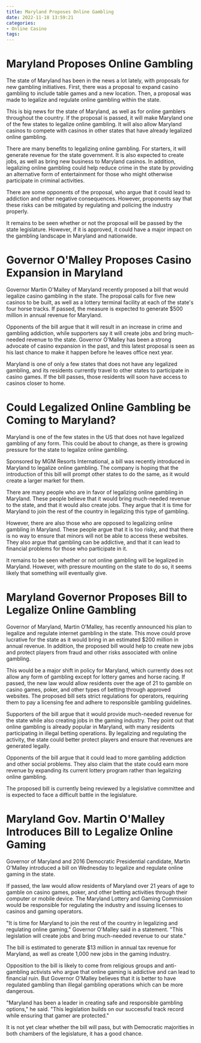 ```yaml
---
title: Maryland Proposes Online Gambling
date: 2022-11-18 13:59:21
categories:
- Online Casino
tags:
---
```



#  Maryland Proposes Online Gambling

The state of Maryland has been in the news a lot lately, with proposals for new gambling initiatives. First, there was a proposal to expand casino gambling to include table games and a new location. Then, a proposal was made to legalize and regulate online gambling within the state.

This is big news for the state of Maryland, as well as for online gamblers throughout the country. If the proposal is passed, it will make Maryland one of the few states to legalize online gambling. It will also allow Maryland casinos to compete with casinos in other states that have already legalized online gambling.

There are many benefits to legalizing online gambling. For starters, it will generate revenue for the state government. It is also expected to create jobs, as well as bring new business to Maryland casinos. In addition, legalizing online gambling could help reduce crime in the state by providing an alternative form of entertainment for those who might otherwise participate in criminal activities.

There are some opponents of the proposal, who argue that it could lead to addiction and other negative consequences. However, proponents say that these risks can be mitigated by regulating and policing the industry properly.

It remains to be seen whether or not the proposal will be passed by the state legislature. However, if it is approved, it could have a major impact on the gambling landscape in Maryland and nationwide.

#  Governor O'Malley Proposes Casino Expansion in Maryland 

Governor Martin O'Malley of Maryland recently proposed a bill that would legalize casino gambling in the state. The proposal calls for five new casinos to be built, as well as a lottery terminal facility at each of the state's four horse tracks. If passed, the measure is expected to generate $500 million in annual revenue for Maryland. 

Opponents of the bill argue that it will result in an increase in crime and gambling addiction, while supporters say it will create jobs and bring much-needed revenue to the state. Governor O'Malley has been a strong advocate of casino expansion in the past, and this latest proposal is seen as his last chance to make it happen before he leaves office next year. 

Maryland is one of only a few states that does not have any legalized gambling, and its residents currently travel to other states to participate in casino games. If the bill passes, those residents will soon have access to casinos closer to home.

#  Could Legalized Online Gambling be Coming to Maryland?

Maryland is one of the few states in the US that does not have legalized gambling of any form. This could be about to change, as there is growing pressure for the state to legalize online gambling.

Sponsored by MGM Resorts International, a bill was recently introduced in Maryland to legalize online gambling. The company is hoping that the introduction of this bill will prompt other states to do the same, as it would create a larger market for them.

There are many people who are in favor of legalizing online gambling in Maryland. These people believe that it would bring much-needed revenue to the state, and that it would also create jobs. They argue that it is time for Maryland to join the rest of the country in legalizing this type of gambling.

However, there are also those who are opposed to legalizing online gambling in Maryland. These people argue that it is too risky, and that there is no way to ensure that minors will not be able to access these websites. They also argue that gambling can be addictive, and that it can lead to financial problems for those who participate in it.

It remains to be seen whether or not online gambling will be legalized in Maryland. However, with pressure mounting on the state to do so, it seems likely that something will eventually give.

#  Maryland Governor Proposes Bill to Legalize Online Gambling

Governor of Maryland, Martin O’Malley, has recently announced his plan to legalize and regulate internet gambling in the state. This move could prove lucrative for the state as it would bring in an estimated $200 million in annual revenue. In addition, the proposed bill would help to create new jobs and protect players from fraud and other risks associated with online gambling.

This would be a major shift in policy for Maryland, which currently does not allow any form of gambling except for lottery games and horse racing. If passed, the new law would allow residents over the age of 21 to gamble on casino games, poker, and other types of betting through approved websites. The proposed bill sets strict regulations for operators, requiring them to pay a licensing fee and adhere to responsible gambling guidelines.

Supporters of the bill argue that it would provide much-needed revenue for the state while also creating jobs in the gaming industry. They point out that online gambling is already popular in Maryland, with many residents participating in illegal betting operations. By legalizing and regulating the activity, the state could better protect players and ensure that revenues are generated legally.

Opponents of the bill argue that it could lead to more gambling addiction and other social problems. They also claim that the state could earn more revenue by expanding its current lottery program rather than legalizing online gambling.

The proposed bill is currently being reviewed by a legislative committee and is expected to face a difficult battle in the legislature.

#  Maryland Gov. Martin O'Malley Introduces Bill to Legalize Online Gaming

Governor of Maryland and 2016 Democratic Presidential candidate, Martin O'Malley introduced a bill on Wednesday to legalize and regulate online gaming in the state.

If passed, the law would allow residents of Maryland over 21 years of age to gamble on casino games, poker, and other betting activities through their computer or mobile device. The Maryland Lottery and Gaming Commission would be responsible for regulating the industry and issuing licenses to casinos and gaming operators.

"It is time for Maryland to join the rest of the country in legalizing and regulating online gaming," Governor O'Malley said in a statement. "This legislation will create jobs and bring much-needed revenue to our state."

The bill is estimated to generate $13 million in annual tax revenue for Maryland, as well as create 1,000 new jobs in the gaming industry.

Opposition to the bill is likely to come from religious groups and anti-gambling activists who argue that online gaming is addictive and can lead to financial ruin. But Governor O'Malley believes that it is better to have regulated gambling than illegal gambling operations which can be more dangerous.

"Maryland has been a leader in creating safe and responsible gambling options," he said. "This legislation builds on our successful track record while ensuring that gamer are protected."

It is not yet clear whether the bill will pass, but with Democratic majorities in both chambers of the legislature, it has a good chance.
